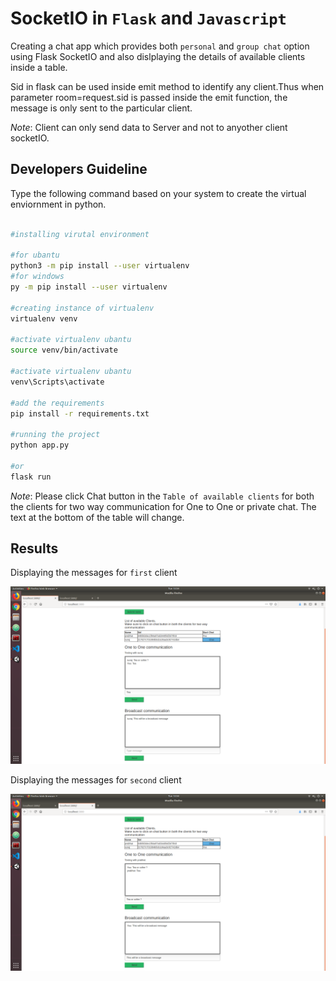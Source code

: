 # SocketIO in `Flask` and `Javascript`

Creating a chat app which provides both `personal` and `group chat` option using Flask SocketIO and also dislplaying the
details of available clients inside a table.

Sid in flask can be used inside emit method to identify any client.Thus when parameter room=request.sid is passed inside the emit
function, the message is only sent to the particular client.

*Note*: Client can only send data to Server and not to anyother client socketIO.

## Developers Guideline
Type the following command based on your system to create the virtual enviornment in python.

```bash

#installing virutal environment

#for ubantu
python3 -m pip install --user virtualenv
#for windows
py -m pip install --user virtualenv

#creating instance of virtualenv
virtualenv venv

#activate virtualenv ubantu
source venv/bin/activate

#activate virtualenv ubantu
venv\Scripts\activate

#add the requirements
pip install -r requirements.txt

#running the project
python app.py

#or
flask run
```

*Note*: Please click Chat button in the `Table of available clients` for both the clients for two way communication for One to
One or private chat. The text at the bottom of the table will change. 

## Results
Displaying the messages for `first` client

![Alt text](screenshots/working1.png "ScreenShot")

Displaying the messages for `second` client

![Alt text](screenshots/working2.png "ScreenShot")


